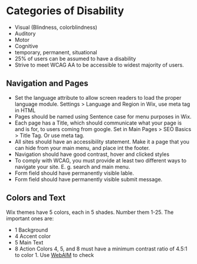 # Categories of Disability
- Visual (Blindness, colorblindness)
- Auditory
- Motor
- Cognitive
- temporary, permanent, situational
- 25% of users can be assumed to have a disability
- Strive to meet WCAG AA to be accessible to widest majority of users.


## Navigation and Pages
- Set the language attribute to allow screen readers to load the proper language module. Settings > Language and Region in Wix, use meta tag in HTML
- Pages should be named using Sentence case for menu purposes in Wix.
- Each page has a Title, which should communicate what your page is and is for, to users coming from google. Set in Main Pages > SEO Basics > Title Tag. Or use meta tag.
- All sites should have an accessibility statement. Make it a page that you can hide from your main menu, and place int the footer.
- Navigation should have good contrast, hover and clicked styles
- To comply with WCAG, you must provide at least two different ways to navigate your site. E. g. search and main menu.
- Form field should have permanently visible lable.
- Form field should have permanently visible submit message.
  
## Colors and Text
Wix themes have 5 colors, each in 5 shades. Number them 1-25. The important ones are:
- 1 Background
- 4 Accent color
- 5 Main Text
- 8 Action
Colors 4, 5, and 8 must have a minimum contrast ratio of 4.5:1 to color 1. Use [WebAIM](https://webaim.org/resources/contrastchecker/) to check
